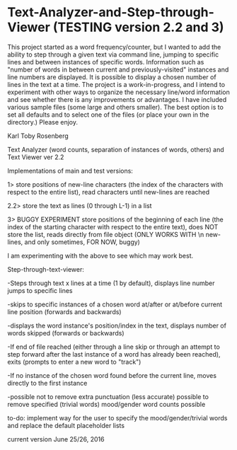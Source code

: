 # Text-Analyzer-and-Step-through-Viewer (TESTING version 2.2 and 3)
This project started as a word frequency/counter,
but I wanted to add the ability to step through a given text via command line,
jumping to specific lines and between instances of specific words.
Information such as "number of words in between current and previously-visited" instances and line numbers are displayed.
It is possible to display a chosen number of lines in the text at a time.
The project is a work-in-progress, and I intend to experiment with other ways to organize the necessary line/word information and 
see whether there is any improvements or advantages. I have included various sample files (some large and others smaller). 
The best option is to set all defaults and to select one of the files (or place your own in the directory.) Please enjoy.

Karl Toby Rosenberg

Text Analyzer (word counts, separation of instances of words, others) and Text Viewer
ver 2.2


Implementations of main and test versions:

1> store positions of new-line characters (the index of the characters with respect to the entire list), read characters until new-lines are reached

2.2> store the text as lines (0 through L-1) in a list

3> BUGGY EXPERIMENT store positions of the beginning of each line (the index of the starting character with respect to the entire text),
does NOT store the list, reads directly from file object
(ONLY WORKS WITH \n new-lines, and only sometimes, FOR NOW, buggy)

I am experimenting with the above to see which may work best.

Step-through-text-viewer:

-Steps through text x lines at a time (1 by default), displays line number
jumps to specific lines

-skips to specific instances of a chosen word 
at/after or at/before current line position (forwards and backwards)

-displays the word instance's position/index in the text,
displays number of words skipped (forwards or backwards)

-If end of file reached 
(either through a line skip or through an attempt to step forward after 
the last instance of a word has already been reached),
exits (prompts to enter a new word to "track")

-If no instance of the chosen word found before the current line,
moves directly to the first instance

-possible not to remove extra punctuation (less accurate)
possible to remove specified (trivial words)
mood/gender word counts possible

to-do: implement way for the user to specify the 
mood/gender/trivial words and replace the default placeholder lists

current version June 25/26, 2016
